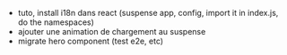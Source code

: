- tuto, install i18n dans react (suspense app, config, import it in index.js, do the namespaces)
- ajouter une animation de chargement au suspense
- migrate hero component (test e2e, etc)
